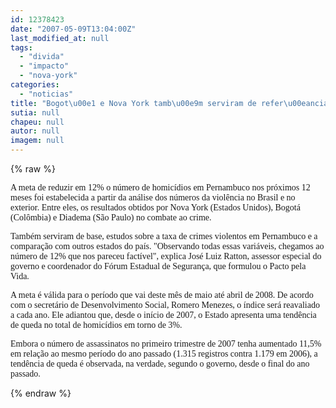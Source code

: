 ```yaml
---
id: 12378423
date: "2007-05-09T13:04:00Z"
last_modified_at: null
tags:
  - "divida"
  - "impacto"
  - "nova-york"
categories:
  - "noticias"
title: "Bogot\u00e1 e Nova York tamb\u00e9m serviram de refer\u00eancia para a meta do Pacto pela Vida "
sutia: null
chapeu: null
autor: null
imagem: null
---
```

{% raw %}
<p><p><font face=\"Verdana\" size=\"2\">A meta de reduzir em 12% o n&uacute;mero de homic&iacute;dios&nbsp;</font><font face=\"Verdana\" size=\"2\">em Pernambuco nos pr&oacute;ximos 12 meses foi&nbsp;</font><font face=\"Verdana\" size=\"2\">estabelecida a partir da an&aacute;lise dos n&uacute;meros da viol&ecirc;ncia no Brasil e no exterior. Entre eles,&nbsp;os resultados obtidos</font><font face=\"Verdana\" size=\"2\"> por Nova York (Estados Unidos),&nbsp;</font><font face=\"Verdana\" size=\"2\">Bogot&aacute; (Col&ocirc;mbia) e Diadema (S&atilde;o Paulo) no&nbsp;</font><font face=\"Verdana\" size=\"2\">combate ao crime.</font></p></p>
<p><p><font face=\"Verdana\" size=\"2\">Tamb&eacute;m serviram de base, estudos sobre a taxa de&nbsp;</font><font face=\"Verdana\" size=\"2\">crimes violentos em Pernambuco e a compara&ccedil;&atilde;o&nbsp;</font><font face=\"Verdana\" size=\"2\">com outros estados do pa&iacute;s. &quot;Observando todas&nbsp;</font><font face=\"Verdana\" size=\"2\">essas vari&aacute;veis, chegamos ao n&uacute;mero de 12% que&nbsp;</font><font face=\"Verdana\" size=\"2\">nos pareceu fact&iacute;vel&quot;, explica Jos&eacute; Luiz Ratton, assessor especial do governo e coordenador do F&oacute;rum Estadual de Seguran&ccedil;a, que formulou o Pacto pela Vida.</font></p></p>
<p><p><font face=\"Verdana\" size=\"2\">A meta &eacute; v&aacute;lida para o per&iacute;odo que vai deste&nbsp;</font><font face=\"Verdana\" size=\"2\">m&ecirc;s de maio at&eacute; abril de 2008. De acordo com o&nbsp;</font><font face=\"Verdana\" size=\"2\">secret&aacute;rio de Desenvolvimento Social, Romero&nbsp;</font><font face=\"Verdana\" size=\"2\">Menezes, o &iacute;ndice ser&aacute; reavaliado a cada ano.&nbsp;</font><font face=\"Verdana\" size=\"2\">Ele adiantou que, desde o in&iacute;cio de 2007, o&nbsp;</font><font face=\"Verdana\" size=\"2\">Estado apresenta uma tend&ecirc;ncia de queda no </font><font face=\"Verdana\" size=\"2\">total de homic&iacute;dios em torno de 3%.</font></p></p>
<p><p><font face=\"Verdana\" size=\"2\">Embora o n&uacute;mero de assassinatos no primeiro&nbsp;</font><font face=\"Verdana\" size=\"2\">trimestre de 2007 tenha aumentado 11,5% em&nbsp;</font><font face=\"Verdana\" size=\"2\">rela&ccedil;&atilde;o ao mesmo per&iacute;odo do ano passado (1.315&nbsp;</font><font face=\"Verdana\" size=\"2\">registros contra 1.179 em 2006), a tend&ecirc;ncia de&nbsp;</font><font face=\"Verdana\" size=\"2\">queda &eacute; observada, na verdade, segundo o&nbsp;</font><font face=\"Verdana\" size=\"2\">governo, desde o final do ano passado.&nbsp;</font></p> </p>
{% endraw %}